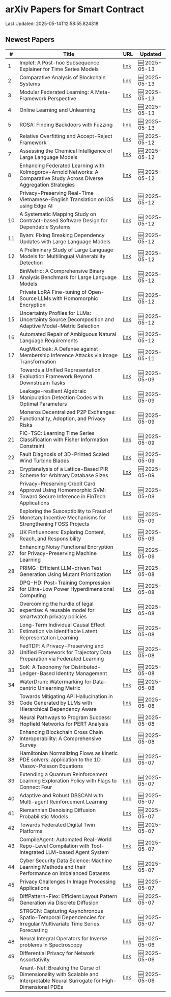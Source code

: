 # arXiv Papers for Smart Contract

Last Updated: 2025-05-14T12:58:55.824318

## Newest Papers

|\#|Title|URL|Updated|
|---|---|---|---|
|1|Implet: A Post-hoc Subsequence Explainer for Time Series Models|[link](http://arxiv.org/abs/2505.08748v1)|🆕 2025-05-13|
|2|Comparative Analysis of Blockchain Systems|[link](http://arxiv.org/abs/2505.08652v1)|🆕 2025-05-13|
|3|Modular Federated Learning: A Meta-Framework Perspective|[link](http://arxiv.org/abs/2505.08646v1)|🆕 2025-05-13|
|4|Online Learning and Unlearning|[link](http://arxiv.org/abs/2505.08557v1)|🆕 2025-05-13|
|5|ROSA: Finding Backdoors with Fuzzing|[link](http://arxiv.org/abs/2505.08544v1)|🆕 2025-05-13|
|6|Relative Overfitting and Accept-Reject Framework|[link](http://arxiv.org/abs/2505.07783v1)|🆕 2025-05-12|
|7|Assessing the Chemical Intelligence of Large Language Models|[link](http://arxiv.org/abs/2505.07735v1)|🆕 2025-05-12|
|8|Enhancing Federated Learning with Kolmogorov-Arnold Networks: A Comparative Study Across Diverse Aggregation Strategies|[link](http://arxiv.org/abs/2505.07629v1)|🆕 2025-05-12|
|9|Privacy-Preserving Real-Time Vietnamese-English Translation on iOS using Edge AI|[link](http://arxiv.org/abs/2505.07583v1)|🆕 2025-05-12|
|10|A Systematic Mapping Study on Contract-based Software Design for Dependable Systems|[link](http://arxiv.org/abs/2505.07542v1)|🆕 2025-05-12|
|11|Byam: Fixing Breaking Dependency Updates with Large Language Models|[link](http://arxiv.org/abs/2505.07522v1)|🆕 2025-05-12|
|12|A Preliminary Study of Large Language Models for Multilingual Vulnerability Detection|[link](http://arxiv.org/abs/2505.07376v1)|🆕 2025-05-12|
|13|BinMetric: A Comprehensive Binary Analysis Benchmark for Large Language Models|[link](http://arxiv.org/abs/2505.07360v1)|🆕 2025-05-12|
|14|Private LoRA Fine-tuning of Open-Source LLMs with Homomorphic Encryption|[link](http://arxiv.org/abs/2505.07329v1)|🆕 2025-05-12|
|15|Uncertainty Profiles for LLMs: Uncertainty Source Decomposition and Adaptive Model-Metric Selection|[link](http://arxiv.org/abs/2505.07309v1)|🆕 2025-05-12|
|16|Automated Repair of Ambiguous Natural Language Requirements|[link](http://arxiv.org/abs/2505.07270v1)|🆕 2025-05-12|
|17|AugMixCloak: A Defense against Membership Inference Attacks via Image Transformation|[link](http://arxiv.org/abs/2505.07149v1)|🆕 2025-05-11|
|18|Towards a Unified Representation Evaluation Framework Beyond Downstream Tasks|[link](http://arxiv.org/abs/2505.06224v1)|🆕 2025-05-09|
|19|Leakage-resilient Algebraic Manipulation Detection Codes with Optimal Parameters|[link](http://arxiv.org/abs/2505.06174v1)|🆕 2025-05-09|
|20|Moneros Decentralized P2P Exchanges: Functionality, Adoption, and Privacy Risks|[link](http://arxiv.org/abs/2505.02392v2)|🆕 2025-05-09|
|21|FIC-TSC: Learning Time Series Classification with Fisher Information Constraint|[link](http://arxiv.org/abs/2505.06114v1)|🆕 2025-05-09|
|22|Fault Diagnosis of 3D-Printed Scaled Wind Turbine Blades|[link](http://arxiv.org/abs/2505.06080v1)|🆕 2025-05-09|
|23|Cryptanalysis of a Lattice-Based PIR Scheme for Arbitrary Database Sizes|[link](http://arxiv.org/abs/2505.05934v1)|🆕 2025-05-09|
|24|Privacy-Preserving Credit Card Approval Using Homomorphic SVM: Toward Secure Inference in FinTech Applications|[link](http://arxiv.org/abs/2505.05920v1)|🆕 2025-05-09|
|25|Exploring the Susceptibility to Fraud of Monetary Incentive Mechanisms for Strengthening FOSS Projects|[link](http://arxiv.org/abs/2505.05897v1)|🆕 2025-05-09|
|26|UK Finfluencers: Exploring Content, Reach, and Responsibility|[link](http://arxiv.org/abs/2505.01941v2)|🆕 2025-05-09|
|27|Enhancing Noisy Functional Encryption for Privacy-Preserving Machine Learning|[link](http://arxiv.org/abs/2505.05843v1)|🆕 2025-05-09|
|28|PRIMG : Efficient LLM-driven Test Generation Using Mutant Prioritization|[link](http://arxiv.org/abs/2505.05584v1)|🆕 2025-05-08|
|29|DPQ-HD: Post-Training Compression for Ultra-Low Power Hyperdimensional Computing|[link](http://arxiv.org/abs/2505.05413v1)|🆕 2025-05-08|
|30|Overcoming the hurdle of legal expertise: A reusable model for smartwatch privacy policies|[link](http://arxiv.org/abs/2505.05214v1)|🆕 2025-05-08|
|31|Long-Term Individual Causal Effect Estimation via Identifiable Latent Representation Learning|[link](http://arxiv.org/abs/2505.05192v1)|🆕 2025-05-08|
|32|FedTDP: A Privacy-Preserving and Unified Framework for Trajectory Data Preparation via Federated Learning|[link](http://arxiv.org/abs/2505.05155v1)|🆕 2025-05-08|
|33|SoK: A Taxonomy for Distributed-Ledger-Based Identity Management|[link](http://arxiv.org/abs/2505.05100v1)|🆕 2025-05-08|
|34|WaterDrum: Watermarking for Data-centric Unlearning Metric|[link](http://arxiv.org/abs/2505.05064v1)|🆕 2025-05-08|
|35|Towards Mitigating API Hallucination in Code Generated by LLMs with Hierarchical Dependency Aware|[link](http://arxiv.org/abs/2505.05057v1)|🆕 2025-05-08|
|36|Neural Pathways to Program Success: Hopfield Networks for PERT Analysis|[link](http://arxiv.org/abs/2505.05047v1)|🆕 2025-05-08|
|37|Enhancing Blockchain Cross Chain Interoperability: A Comprehensive Survey|[link](http://arxiv.org/abs/2505.04934v1)|🆕 2025-05-08|
|38|Hamiltonian Normalizing Flows as kinetic PDE solvers: application to the 1D Vlasov-Poisson Equations|[link](http://arxiv.org/abs/2505.04471v1)|🆕 2025-05-07|
|39|Extending a Quantum Reinforcement Learning Exploration Policy with Flags to Connect Four|[link](http://arxiv.org/abs/2505.04371v1)|🆕 2025-05-07|
|40|Adaptive and Robust DBSCAN with Multi-agent Reinforcement Learning|[link](http://arxiv.org/abs/2505.04339v1)|🆕 2025-05-07|
|41|Riemannian Denoising Diffusion Probabilistic Models|[link](http://arxiv.org/abs/2505.04338v1)|🆕 2025-05-07|
|42|Towards Federated Digital Twin Platforms|[link](http://arxiv.org/abs/2505.04324v1)|🆕 2025-05-07|
|43|CompileAgent: Automated Real-World Repo-Level Compilation with Tool-Integrated LLM-based Agent System|[link](http://arxiv.org/abs/2505.04254v1)|🆕 2025-05-07|
|44|Cyber Security Data Science: Machine Learning Methods and their Performance on Imbalanced Datasets|[link](http://arxiv.org/abs/2505.04204v1)|🆕 2025-05-07|
|45|Privacy Challenges In Image Processing Applications|[link](http://arxiv.org/abs/2505.04181v1)|🆕 2025-05-07|
|46|DiffPattern-Flex: Efficient Layout Pattern Generation via Discrete Diffusion|[link](http://arxiv.org/abs/2505.04173v1)|🆕 2025-05-07|
|47|STRGCN: Capturing Asynchronous Spatio-Temporal Dependencies for Irregular Multivariate Time Series Forecasting|[link](http://arxiv.org/abs/2505.04167v1)|🆕 2025-05-07|
|48|Neural Integral Operators for Inverse problems in Spectroscopy|[link](http://arxiv.org/abs/2505.03677v1)|🆕 2025-05-06|
|49|Differential Privacy for Network Assortativity|[link](http://arxiv.org/abs/2505.03639v1)|🆕 2025-05-06|
|50|Anant-Net: Breaking the Curse of Dimensionality with Scalable and Interpretable Neural Surrogate for High-Dimensional PDEs|[link](http://arxiv.org/abs/2505.03595v1)|🆕 2025-05-06|
